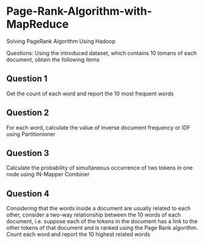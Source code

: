 # Page-Rank-Algorithm-with-MapReduce
Solving PageRank Algorithm Using Hadoop 

Questions: Using the introduced dataset, which contains 10 tomans of each document, obtain the following items

## Question 1

Get the count of each word and report the 10 most frequent words

## Question 2

For each word, calculate the value of inverse document frequency or IDF using Partitionioner

## Question 3

Calculate the probability of simultaneous occurrence of two tokens in one node using IN-Mapper Combiner

## Question 4

Considering that the words inside a document are usually related to each other, consider a two-way relationship between the 10 words of each document, i.e. suppose each of the tokens in the document has a link to the other tokens of that document and is ranked using the Page Rank algorithm. Count each word and report the 10 highest related words
